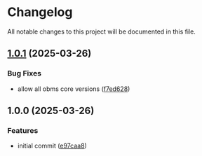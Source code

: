 # Changelog

All notable changes to this project will be documented in this file.

## [1.0.1](https://github.com/OBMS-Open-Business-Management-Software/module-sdk/compare/v1.0.0...v1.0.1) (2025-03-26)


### Bug Fixes

* allow all obms core versions ([f7ed628](https://github.com/OBMS-Open-Business-Management-Software/module-sdk/commit/f7ed628b11e2dd98cfe1ad7f42f7ccdaa3f60b5f))

## 1.0.0 (2025-03-26)


### Features

* initial commit ([e97caa8](https://github.com/OBMS-Open-Business-Management-Software/module-sdk/commit/e97caa8fa425a455e45e0e792a9d55db8aaf9556))
